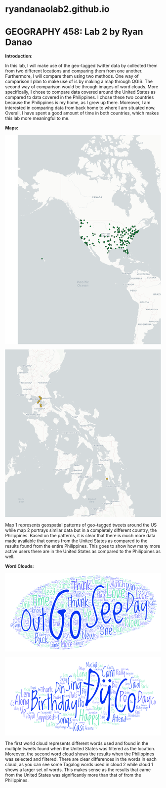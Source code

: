 # ryandanaolab2.github.io
# GEOGRAPHY 458: Lab 2 by Ryan Danao

**Introduction:**

In this lab, I will make use of the geo-tagged twitter data by collected them from two different locations and comparing them from one another. Furthermore, I will compare them using two methods. One way of comparison I plan to make use of is by making a map through QGIS. The second way of comparison would be through images of word clouds. More specifically, I chose to compare data covered around the United States as compared to data covered in the Philippines. I chose these two countries because the Philippines is my home, as I grew up there. Moreover, I am interested in comparing data from back home to where I am situated now. Overall, I have spent a good amount of time in both countries, which makes this lab more meaningful to me. 

**Maps:**

![map 1](/img/map%20for%20lab%202.png)

![map 2](/img/second%20map%20for%20lab%202.png)

Map 1 represents geospatial patterns of geo-tagged tweets around the US while map 2 portrays similar data but in a completely different country, the Philippines. Based on the patterns, it is clear that there is much more data made available that comes from the United States as compared to the results found from the entire Philippines. This goes to show how many more active users there are in the United States as compared to the Philippines as well. 

**Word Clouds:**

![cloud 1](/img/Word%20Art%201.png)

![cloud 2](/img/Word%20Art%201%20for%20second%20run.png)

The first world cloud represents different words used and found in the multiple tweets found when the United States was filtered as the location. Moreover, the second word cloud shows the results when the Philippines was selected and filtered. There are clear differences in the words in each cloud, as you can see some Tagalog words used in cloud 2 while cloud 1 shows a larger set of words. This makes sense as the results that came from the United States was significantly more than that of from the Philippines. 